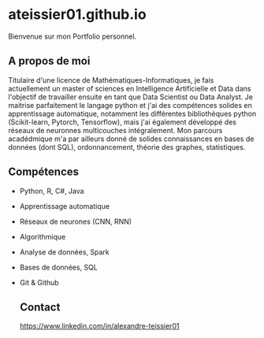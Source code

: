 # ateissier01.github.io
Bienvenue sur mon Portfolio personnel. 

## A propos de moi
Titulaire d'une licence de Mathématiques-Informatiques, je fais actuellement un master of sciences en Intelligence Artificielle et Data dans l'objectif de travailler ensuite en tant que Data Scientist ou Data Analyst. Je maitrise parfaitement le langage python et j'ai des compétences solides en apprentissage automatique, notamment les différentes bibliothèques python (Scikit-learn, Pytorch, Tensorflow), mais j'ai également développé des réseaux de neuronnes multicouches intégralement. Mon parcours acadédmique m'a par ailleurs donné de solides connaissances en bases de données (dont SQL), ordonnancement, théorie des graphes, statistiques. 

## Compétences
- Python, R, C#, Java
- Apprentissage automatique
- Réseaux de neurones (CNN, RNN)
- Algorithmique
- Analyse de données, Spark
- Bases de données, SQL
- Git & Github

  ## Contact
  https://www.linkedin.com/in/alexandre-teissier01
  

